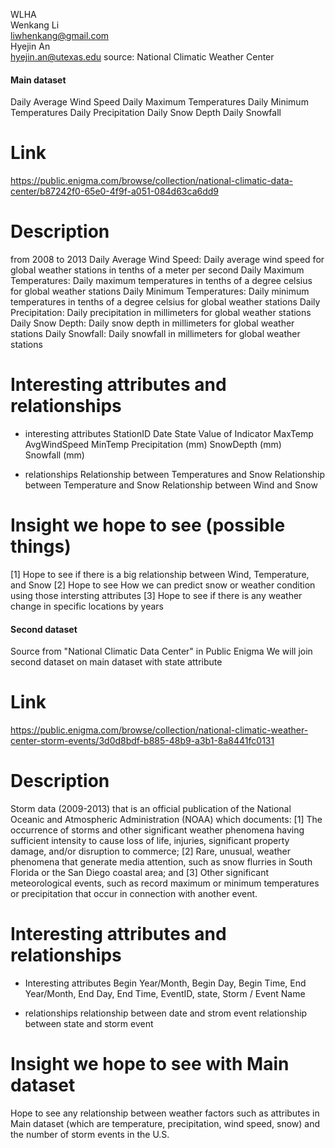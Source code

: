 WLHA\
Wenkang Li\
liwhenkang@gmail.com\
Hyejin An\
hyejin.an@utexas.edu
source: National Climatic Weather Center

#### Main dataset
Daily Average Wind Speed
Daily Maximum Temperatures
Daily Minimum Temperatures
Daily Precipitation
Daily Snow Depth
Daily Snowfall

# Link
https://public.enigma.com/browse/collection/national-climatic-data-center/b87242f0-65e0-4f9f-a051-084d63ca6dd9

# Description
from 2008 to 2013
Daily Average Wind Speed: Daily average wind speed for global weather stations in tenths of a meter per second 
Daily Maximum Temperatures: Daily maximum temperatures in tenths of a degree celsius for global weather stations
Daily Minimum Temperatures: Daily minimum temperatures in tenths of a degree celsius for global weather stations 
Daily Precipitation: Daily precipitation in millimeters for global weather stations
Daily Snow Depth: Daily snow depth in millimeters for global weather stations
Daily Snowfall: Daily snowfall in millimeters for global weather stations

# Interesting attributes and relationships
- interesting attributes
StationID  Date  State  Value of Indicator  MaxTemp  AvgWindSpeed  MinTemp  Precipitation (mm) SnowDepth (mm)  
Snowfall (mm) 

- relationships
Relationship between Temperatures and Snow
Relationship between Temperature and Snow
Relationship between Wind and Snow

# Insight we hope to see (possible things)
[1] Hope to see if there is a big relationship between Wind, Temperature, and Snow
[2] Hope to see How we can predict snow or weather condition using those intersting attributes
[3] Hope to see if there is any weather change in specific locations by years 

#### Second dataset 
Source from "National Climatic Data Center" in Public Enigma
We will join second dataset on main dataset with state attribute

# Link
https://public.enigma.com/browse/collection/national-climatic-weather-center-storm-events/3d0d8bdf-b885-48b9-a3b1-8a8441fc0131

# Description
Storm data (2009-2013) that is an official publication of the National Oceanic and Atmospheric Administration (NOAA) 
which documents:
[1] The occurrence of storms and other significant weather phenomena having sufficient intensity to cause loss of life, injuries, significant property damage, and/or disruption to commerce; 
[2] Rare, unusual, weather phenomena that generate media attention, such as snow flurries in South Florida or the San Diego coastal area; and 
[3] Other significant meteorological events, such as record maximum or minimum temperatures or precipitation that occur in connection with another event.

# Interesting attributes and relationships
- Interesting attributes
Begin Year/Month, Begin Day, Begin Time, End Year/Month, End Day, End Time, EventID, state, Storm / Event Name

- relationships
relationship between date and strom event
relationship between state and storm event

# Insight we hope to see with Main dataset
Hope to see any relationship between weather factors such as attributes in Main dataset (which are temperature, precipitation,
wind speed, snow) and the number of storm events in the U.S. 
